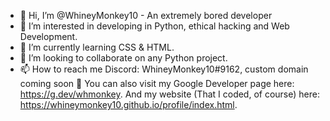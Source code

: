 - 👋 Hi, I’m @WhineyMonkey10 - An extremely bored developer
- 👀 I’m interested in developing in Python, ethical hacking and Web Development.
- 🌱 I’m currently learning CSS & HTML.
- 💞️ I’m looking to collaborate on any Python project.
- 📫 How to reach me Discord: WhineyMonkey10#9162, custom domain coming soon 👀 You can also visit my Google Developer page here: https://g.dev/whmonkey. And my website (That I coded, of course) here: https://whineymonkey10.github.io/profile/index.html.
